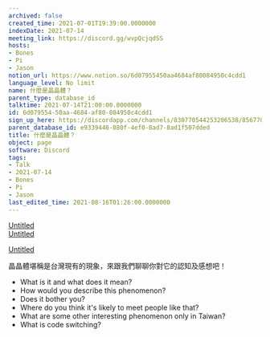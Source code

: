 ```yaml
---
archived: false
created_time: 2021-07-01T19:39:00.0000000
indexDate: 2021-07-14
meeting_link: https://discord.gg/wvpQcjqdSS
hosts:
- Bones
- Pi
- Jason
notion_url: https://www.notion.so/6d07955450aa4684af80084950c4cdd1
language_level: No limit
name: 什麼是晶晶體？
parent_type: database_id
talktime: 2021-07-14T21:00:00.0000000
id: 6d079554-50aa-4684-af80-084950c4cdd1
sign_up_here: https://discordapp.com/channels/830770544253206538/856770166356049960/860141754656620575
parent_database_id: e9339446-880f-4ef0-8ad7-8ad1f507dded
title: 什麼是晶晶體？
object: page
software: Discord
tags:
- Talk
- 2021-07-14
- Bones
- Pi
- Jason
last_edited_time: 2021-08-16T01:26:00.0000000
---
```



[Untitled](https://www.notion.so/60226399bd024bf4bf588586f8013a21)   
[Untitled](https://www.notion.so/cb083fc4f0b7459aa5afe1900ef25a1f)   

[Untitled](https://www.notion.so/482e61b02b9c4456b2b4fe86bb7544c6)   




晶晶體堪稱是台灣現有的現象，來跟我們聊聊你對它的認知及感想吧！

   - What is it and what does it mean?
   - How would you describe this phenomenon?
   - Does it bother you?
   - Where do you think it's likely to meet people like that?
   - What are some other interesting phenomenon only in Taiwan?
   - What is code switching?



